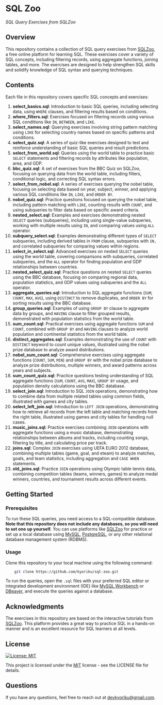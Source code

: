 # SQL Zoo
*SQL Query Exercises from SQLZoo*

## Overview
This repository contains a collection of SQL query exercises from [SQLZoo](https://sqlzoo.net/wiki/SQL_Tutorial), a free online platform for learning SQL. These exercises cover a variety of SQL concepts, including filtering records, using aggregate functions, joining tables, and more. The exercises are designed to help strengthen SQL skills and solidify knowledge of SQL syntax and querying techniques.

## Contents
Each file in this repository covers specific SQL concepts and exercises:

1. **select_basics.sql**: Introduction to basic SQL queries, including selecting data, using `WHERE` clauses, and filtering results based on conditions.
2. **where_filters.sql**: Exercises focused on filtering records using various SQL conditions like `IN`, `BETWEEN`, and `LIKE`.
3. **select_names.sql**: Querying exercises involving string pattern matching using `LIKE` for selecting country names based on specific patterns and conditions.
4. **select_quiz.sql**: A series of quiz-like exercises designed to test and reinforce understanding of basic SQL queries and result predictions.
5. **select_from_world.sql**: Queries using the world table to practice basic `SELECT` statements and filtering records by attributes like population, area, and GDP.
6. **bbc_quiz.sql**: A set of exercises from the BBC Quiz on SQLZoo, focusing on querying data from the world table, including filters, conditional logic, and correcting SQL syntax errors.
7. **select_from_nobel.sql**: A series of exercises querying the nobel table, focusing on selecting data based on year, subject, winner, and applying various SQL conditions like `IN`, `LIKE`, and `ORDER BY`.
8. **nobel_quiz.sql**: Practice questions focused on querying the nobel table, including pattern matching with `LIKE`, counting results with `COUNT`, and using subqueries to filter data based on specific award criteria.
9. **nested_select.sql**: Examples and exercises demonstrating nested `SELECT` queries (subqueries), including using single-value subqueries, working with multiple results using `IN`, and comparing values using `ALL` operator.
10. **subquery_select.sql**: Examples demonstrating different types of `SELECT` subqueries, including derived tables in `FROM` clause, subqueries with `IN,` and correlated subqueries for comparing values within regions.
11. **select_in_select.sql**: Advanced exercises on nested `SELECT` queries using the world table, covering comparisons with subqueries, correlated subqueries, and the `ALL` operator for finding population and GDP relationships between countries.
12. **nested_select_quiz.sql**: Practice questions on nested `SELECT` queries using the BBC database, focusing on comparing regional data, population statistics, and GDP values using subqueries and the `ALL` operator.
13. **aggregate_queries.sql**: Introduction to SQL aggregate functions (`SUM`, `COUNT`, `MAX`, `AVG`), using `DISTINCT` to remove duplicates, and `ORDER BY` for sorting results using the BBC database.
14. **group_queries.sql**: Examples of using `GROUP BY` clause to aggregate data by groups, and `HAVING` clause to filter grouped results, demonstrated with population statistics from the world table.
15. **sum_count.sql**: Practical exercises using aggregate functions `SUM` and `COUNT`, combined with `GROUP BY` and `HAVING` clauses to analyze world population and continental statistics from the world table.
16. **distinct_aggregates.sql**: Examples demonstrating the use of `COUNT` with `DISTINCT` keyword to count unique values, illustrated using the nobel prize database to analyze award distributions.
17. **nobel_sum_count.sql**: Comprehensive exercises using aggregate functions (`COUNT`, `SUM`, `MIN`) and `GROUP BY` with the nobel prize database to analyze prize distributions, multiple winners, and award patterns across years and subjects.
18. **sum_count_quiz.sql**: Practice questions testing understanding of SQL aggregate functions (`SUM`, `COUNT`, `AVG`, `MAX`), `GROUP BY` usage, and population density calculations using the BBC database.
19. **select_join.sql**: Introduction to SQL `JOIN` operations, demonstrating how to combine data from multiple related tables using common fields, illustrated with games and city tables.
20. **select_left_join.sql**: Introduction to `LEFT JOIN` operations, demonstrating how to retrieve all records from the left table and matching records from the right table, illustrated using games and city tables for handling null cases.
21. **music_joins.sql**: Practice exercises combining `JOIN` operations with aggregate functions using a music database, demonstrating relationships between albums and tracks, including counting songs, filtering by title, and calculating price per track.
22. **joins.sql**: Complex `JOIN` exercises using UEFA EURO 2012 database, combining multiple tables (game, goal, and eteam) to analyze matches, goals, and team statistics, including aggregation and `CASE WHEN` statements.
23. **old_joins.sql**: Practice `JOIN` operations using Olympic table tennis data, combining competition tables (teams, winners, games) to analyze medal winners, countries, and tournament results across different events.

## Getting Started

### Prerequisites
To run these SQL queries, you need access to a SQL-compatible database. **Note that this repository does not include any databases, so you will need to set one up yourself.** You can use platforms like [SQLZoo](https://sqlzoo.net/wiki/SQL_Tutorial) for practice or set up a local database using [MySQL](https://www.mysql.com/), [PostgreSQL](https://www.postgresql.org/), or any other relational database management system (RDBMS).

### Usage
Clone this repository to your local machine using the following command:
```bash
    git clone https://github.com/kyoriku/sql-zoo.git
```

To run the queries, open the `.sql` files with your preferred SQL editor or integrated development environment (IDE) like [MySQL Workbench](https://www.mysql.com/products/workbench/) or [DBeaver](https://dbeaver.io/), and execute the queries against a database.

## Acknowledgments
The exercises in this repository are based on the interactive tutorials from [SQLZoo](https://sqlzoo.net/wiki/SQL_Tutorial). This platform provides a great way to practice SQL in a hands-on manner and is an excellent resource for SQL learners at all levels.

## License
[![License: MIT](https://img.shields.io/badge/License-MIT-blue.svg?style=for-the-badge&logo=mit)](https://opensource.org/licenses/MIT)

This project is licensed under the [MIT](https://opensource.org/licenses/MIT) license - see the LICENSE file for details.

## Questions
If you have any questions, feel free to reach out at devkyoriku@gmail.com.